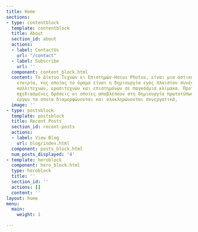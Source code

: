 ```yaml
---
title: Home
sections:
- type: contentblock
  template: contentblock
  title: About
  section_id: about
  actions:
  - label: ContactUs
    url: "/contact"
  - label: Subscribe
    url: ''
  component: content_block.html
  content: Το Δίκτυο Τεχνών κι Επιστημών-Hocus Photus, είναι μια αστική μη κερδοσκοπική
    εταιρία, της οποίας το όραμα είναι η δημιουργία ενός πλαισίου συνένωσης και σύμπραξης
    καλλιτεχνών, ερασιτεχνών και επιστημόνων σε παγκόσμια κλίμακα. Προτείνει ειδικά
    σχεδιασμένες δράσεις οι οποίες αποβλέπουν στη δημιουργία πρωτοτύπων ομαδικών εικαστικών
    έργων τα οποία διαμορφώνονται και ολοκληρώνονται συνεργατικά,
  image: ''
- type: postsblock
  template: postsblock
  title: Recent Posts
  section_id: recent-posts
  actions:
  - label: View Blog
    url: blog/index.html
  component: posts_block.html
  num_posts_displayed: '4'
- template: heroblock
  component: hero_block.html
  type: heroblock
  title: ''
  section_id: ''
  actions: []
  content: ''
layout: home
menu:
  main:
    weight: 1

---
```

